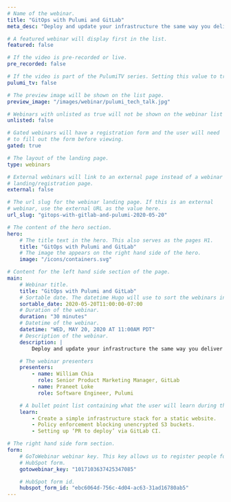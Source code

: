 ```yaml
---
# Name of the webinar.
title: "GitOps with Pulumi and GitLab"
meta_desc: "Deploy and update your infrastructure the same way you deliver the rest of your application: with real code delivered through your CI/CD pipeline."

# A featured webinar will display first in the list.
featured: false

# If the video is pre-recorded or live.
pre_recorded: false

# If the video is part of the PulumiTV series. Setting this value to true will list the video in the "PulumiTV" section.
pulumi_tv: false

# The preview image will be shown on the list page.
preview_image: "/images/webinar/pulumi_tech_talk.jpg"

# Webinars with unlisted as true will not be shown on the webinar list
unlisted: false

# Gated webinars will have a registration form and the user will need
# to fill out the form before viewing.
gated: true

# The layout of the landing page.
type: webinars

# External webinars will link to an external page instead of a webinar
# landing/registration page.
external: false

# The url slug for the webinar landing page. If this is an external
# webinar, use the external URL as the value here.
url_slug: "gitops-with-gitlab-and-pulumi-2020-05-20"

# The content of the hero section.
hero:
    # The title text in the hero. This also serves as the pages H1.
    title: "GitOps with Pulumi and GitLab"
    # The image the appears on the right hand side of the hero.
    image: "/icons/containers.svg"

# Content for the left hand side section of the page.
main:
    # Webinar title.
    title: "GitOps with Pulumi and GitLab"
    # Sortable date. The datetime Hugo will use to sort the webinars in date order.
    sortable_date: 2020-05-20T11:00:00-07:00
    # Duration of the webinar.
    duration: "30 minutes"
    # Datetime of the webinar.
    datetime: "WED, MAY 20, 2020 AT 11:00AM PDT"
    # Description of the webinar.
    description: |
        Deploy and update your infrastructure the same way you deliver the rest of your application: with real code delivered through your CI/CD pipeline. Learn how Pulumi’s modern infrastructure as code platform helps your team deliver features faster by helping you to define resources on any cloud using your favorite languages.  Praneet Loke from Pulumi and William Chia from GitLab will show you how to super-charge your team’s velocity with GitOps.

    # The webinar presenters
    presenters:
        - name: William Chia
          role: Senior Product Marketing Manager, GitLab
        - name: Praneet Loke
          role: Software Engineer, Pulumi

    # A bullet point list containing what the user will learn during the webinar.
    learn:
        - Create a simple infrastructure stack for a static website.
        - Policy enforcement blocking unencrypted S3 buckets.
        - Setting up ‘PR to deploy’ via GitLab CI.

# The right hand side form section.
form:
    # GoToWebinar webinar key. This key allows us to register people for webinars via the
    # HubSpot form.
    gotowebinar_key: "1017103637425347085"

    # HubSpot form id.
    hubspot_form_id: "ebc6064d-756c-4d04-ac63-31ad16780ab5"
---
```

